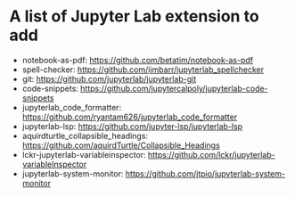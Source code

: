 # A list of Jupyter Lab extension to add
- notebook-as-pdf: https://github.com/betatim/notebook-as-pdf
- spell-checker: https://github.com/ijmbarr/jupyterlab_spellchecker
- git: https://github.com/jupyterlab/jupyterlab-git
- code-snippets: https://github.com/jupytercalpoly/jupyterlab-code-snippets
- jupyterlab_code_formatter: https://github.com/ryantam626/jupyterlab_code_formatter
- jupyterlab-lsp: https://github.com/jupyter-lsp/jupyterlab-lsp
- aquirdturtle_collapsible_headings: https://github.com/aquirdTurtle/Collapsible_Headings
- lckr-jupyterlab-variableinspector: https://github.com/lckr/jupyterlab-variableInspector
- jupyterlab-system-monitor: https://github.com/jtpio/jupyterlab-system-monitor